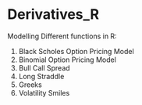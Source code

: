 # Derivatives_R

Modelling Different functions in R:

1. Black Scholes Option Pricing Model 
2. Binomial Option Pricing Model 
3. Bull Call Spread 
4. Long Straddle 
5. Greeks 
6. Volatility Smiles
